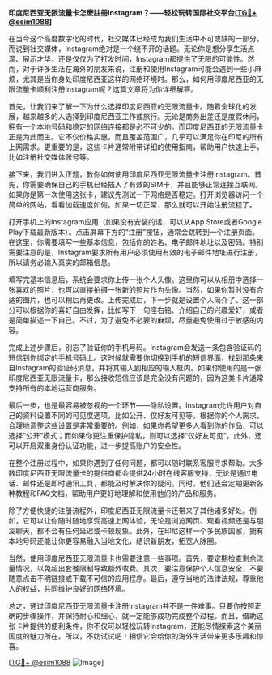 **印度尼西亚无限流量卡怎麽註冊Instagram？——轻松玩转国际社交平台[[TG💪+ @esim1088](https://t.me/s/esim1088)]**

在当今这个高度数字化的时代，社交媒体已经成为我们生活中不可或缺的一部分。而说到社交媒体，Instagram绝对是一个绕不开的话题。无论你是想分享生活点滴、展示才华，还是仅仅为了打发时间，Instagram都提供了无限的可能性。然而，对于许多生活在海外的朋友来说，注册和使用Instagram可能会遇到一些小麻烦，尤其是当你身处印度尼西亚这样的网络环境时。那么，如何用印度尼西亚的无限流量卡顺利注册Instagram呢？这篇文章将为你详细解答。

首先，让我们来了解一下为什么选择印度尼西亚的无限流量卡。随着全球化的发展，越来越多的人选择到印度尼西亚工作或旅行。无论是商务出差还是度假休闲，拥有一个本地号码和稳定的网络连接都是必不可少的。而印度尼西亚的无限流量卡正是为此而生。它不仅价格实惠，而且覆盖范围广，几乎可以满足你在印尼的所有上网需求。更重要的是，这些卡片通常附带详细的使用指南，帮助用户快速上手，比如注册社交媒体账号等。

接下来，我们进入正题，教你如何使用印度尼西亚无限流量卡注册Instagram。首先，你需要确保自己的手机已经插入了有效的SIM卡，并且能够正常连接互联网。如果你是第一次使用这张卡，建议先测试一下网络是否稳定。打开浏览器访问一个简单的网站，看看加载速度如何。如果一切正常，那么就可以开始注册流程了。

打开手机上的Instagram应用（如果没有安装的话，可以从App Store或者Google Play下载最新版本）。点击屏幕下方的“注册”按钮，通常会跳转到一个注册页面。在这里，你需要填写一些基本信息，包括你的姓名、电子邮件地址以及密码。特别需要注意的是，Instagram要求所有用户必须使用有效的电子邮件地址进行注册，所以请务必输入真实的邮箱信息。

填写完基本信息后，系统会要求你上传一张个人头像。这里你可以从相册中选择一张喜欢的照片，也可以直接拍摄一张新的照片作为头像。当然，如果你暂时没有合适的图片，也可以稍后再更改。上传完成后，下一步就是设置个人简介了。这一部分可以根据你的喜好自由发挥，比如写下一句座右铭、介绍自己的兴趣爱好，或者是简单描述一下自己。不过，为了避免不必要的麻烦，尽量避免使用过于敏感的内容。

完成上述步骤后，别忘了验证你的手机号码。Instagram会发送一条包含验证码的短信到你绑定的手机号码上。这时候就需要你切换到手机的短信界面，找到那条来自Instagram的验证码消息，并将其输入到相应的输入框内。如果你使用的是一张印度尼西亚无限流量卡，那么接收短信应该是完全没有问题的，因为这类卡片通常支持所有的本地运营商服务。

最后一步，也是最容易被忽视的一个环节——隐私设置。Instagram允许用户对自己的资料设置不同的可见度选项，比如公开、仅好友可见等。根据你的个人需求，合理地调整这些设置是非常重要的。例如，如果你希望更多人看到你的作品，可以选择“公开”模式；而如果你更注重保护隐私，则可以选择“仅好友可见”。此外，还可以开启双重身份认证功能，进一步提高账户的安全性。

在整个注册过程中，如果你遇到了任何问题，都可以随时联系客服寻求帮助。大多数印度尼西亚无限流量卡的提供商都会提供24小时在线客服支持，无论是通过电话、邮件还是即时通讯工具，都能及时解决你的疑问。同时，他们还会定期更新各种教程和FAQ文档，帮助用户更好地理解和使用他们的产品和服务。

除了方便快捷的注册流程外，印度尼西亚无限流量卡还带来了其他诸多好处。例如，它可以让你随时随地享受高速上网体验，无论是浏览网页、观看视频还是与朋友聊天，都不会有任何延迟或卡顿现象。此外，在印尼这样一个多民族国家，拥有本地号码还能让你更容易融入当地文化，结识新朋友，拓宽人脉圈。

当然，使用印度尼西亚无限流量卡也需要注意一些事项。首先，要定期检查剩余流量情况，以免超出套餐限制导致额外收费。其次，要注意保护个人信息安全，不要随意点击不明链接或下载不可信的应用程序。最后，遵守当地的法律法规，尊重他人的权益，共同维护良好的网络环境。

总之，通过印度尼西亚无限流量卡注册Instagram并不是一件难事。只要你按照正确的步骤操作，并保持耐心和细心，就一定能够成功完成整个过程。而且，借助这张卡片提供的便利条件，你不仅可以轻松玩转Instagram，还能尽情探索这个美丽国度的魅力所在。所以，不妨试试吧！相信它会给你的海外生活带来更多乐趣和惊喜。

[[TG💪+ @esim1088](https://t.me/s/esim1088) ![Image](https://i.postimg.cc/4NQfJmqS/Snipaste-2025-05-13-00-14-12.png)]